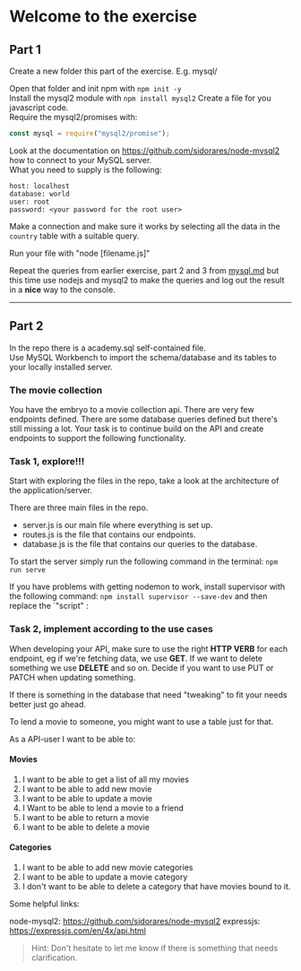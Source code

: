 # Welcome to the exercise

## Part 1

Create a new folder this part of the exercise. E.g. mysql/

Open that folder and init npm with `npm init -y`  
Install the mysql2 module with `npm install mysql2`
Create a file for you javascript code.  
Require the mysql2/promises with:

```javascript
const mysql = require("mysql2/promise");
```

Look at the documentation on https://github.com/sidorares/node-mysql2 how to connect to your MySQL server.  
What you need to supply is the following:

```
host: localhost
database: world
user: root
password: <your password for the root user>
```

Make a connection and make sure it works by selecting all the data in the `country` table with a suitable query.

Run your file with "node [filename.js]"

Repeat the queries from earlier exercise, part 2 and 3 from [mysql.md](../mysql.md) but this time use nodejs and mysql2 to make the queries and log out the result in a **nice** way to the console.

---

## Part 2

In the repo there is a academy.sql self-contained file.  
Use MySQL Workbench to import the schema/database and its tables to your locally installed server.

### The movie collection

You have the embryo to a movie collection api. There are very few endpoints defined. There are some database queries defined but there's still missing a lot. Your task is to continue build on the API and create endpoints to support the following functionality.

### Task 1, explore!!!

Start with exploring the files in the repo, take a look at the architecture of the application/server.

There are three main files in the repo.

- server.js is our main file where everything is set up.
- routes.js is the file that contains our endpoints.
- database.js is the file that contains our queries to the database.

To start the server simply run the following command in the terminal: `npm run serve`

If you have problems with getting nodemon to work, install supervisor with the following command: `npm install supervisor --save-dev` and then replace the `"script" :

### Task 2, implement according to the use cases

When developing your API, make sure to use the right **HTTP VERB** for each endpoint, eg if we're fetching data, we use **GET**. If we want to delete something we use **DELETE** and so on. Decide if you want to use PUT or PATCH when updating something.

If there is something in the database that need "tweaking" to fit your needs better just go ahead.

To lend a movie to someone, you might want to use a table just for that.

As a API-user I want to be able to:

#### Movies

1. I want to be able to get a list of all my movies
1. I want to be able to add new movie
1. I want to be able to update a movie
1. I Want to be able to lend a movie to a friend
1. I want to be able to return a movie
1. I want to be able to delete a movie

#### Categories

1. I want to be able to add new movie categories
1. I want to be able to update a movie category
1. I don't want to be able to delete a category that have movies bound to it.

Some helpful links:

node-mysql2: https://github.com/sidorares/node-mysql2
expressjs: https://expressjs.com/en/4x/api.html

> Hint: Don't hesitate to let me know if there is something that needs clarification.
